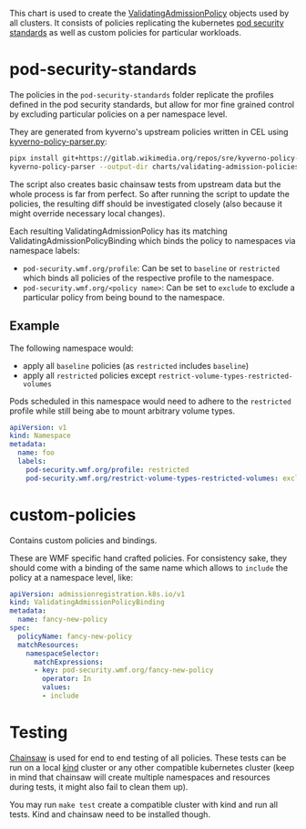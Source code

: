 This chart is used to create the [ValidatingAdmissionPolicy](https://kubernetes.io/docs/reference/access-authn-authz/validating-admission-policy/) objects used by all clusters. It consists of policies replicating the kubernetes [pod security standards](https://kubernetes.io/docs/concepts/security/pod-security-standards/) as well as custom policies for particular workloads.


# pod-security-standards
The policies in the `pod-security-standards` folder replicate the profiles defined in the pod security standards, but allow for mor fine grained control by excluding particular policies on a per namespace level.

They are generated from kyverno's upstream policies written in CEL using [kyverno-policy-parser.py](https://gitlab.wikimedia.org/repos/sre/kyverno-policy-parser):

```bash
pipx install git+https://gitlab.wikimedia.org/repos/sre/kyverno-policy-parser.git
kyverno-policy-parser --output-dir charts/validating-admission-policies/templates/pod-security-standards/
```

The script also creates basic chainsaw tests from upstream data but the whole process is far from perfect. So after running the script to update the policies, the resulting diff should be investigated closely (also because it might override necessary local changes).

Each resulting ValidatingAdmissionPolicy has its matching ValidatingAdmissionPolicyBinding which binds the policy to namespaces via namespace labels:

- `pod-security.wmf.org/profile`: Can be set to `baseline` or `restricted` which binds all policies of the respective profile to the namespace.
- `pod-security.wmf.org/<policy name>`: Can be set to `exclude` to exclude a particular policy from being bound to the namespace.

## Example
The following namespace would:
- apply all `baseline` policies (as `restricted` includes `baseline`)
- apply all `restricted` policies except `restrict-volume-types-restricted-volumes`

Pods scheduled in this namespace would need to adhere to the `restricted` profile while still being abe to mount arbitrary volume types.

```yaml
apiVersion: v1
kind: Namespace
metadata:
  name: foo
  labels:
    pod-security.wmf.org/profile: restricted
    pod-security.wmf.org/restrict-volume-types-restricted-volumes: exclude
```


# custom-policies
Contains custom policies and bindings.

These are WMF specific hand crafted policies. For consistency sake, they should come with a binding of the same name which allows to `include` the policy at a namespace level, like:

```yaml
apiVersion: admissionregistration.k8s.io/v1
kind: ValidatingAdmissionPolicyBinding
metadata:
  name: fancy-new-policy
spec:
  policyName: fancy-new-policy
  matchResources:
    namespaceSelector:
      matchExpressions:
      - key: pod-security.wmf.org/fancy-new-policy
        operator: In
        values:
        - include
```


# Testing
[Chainsaw](https://kyverno.github.io/chainsaw) is used for end to end testing of all policies. These tests can be run on a local [kind](https://kyverno.github.io/chainsaw) cluster or any other compatible kubernetes cluster (keep in mind that chainsaw will create multiple namespaces and resources during tests, it might also fail to clean them up).

You may run `make test` create a compatible cluster with kind and run all tests. Kind and chainsaw need to be installed though.
